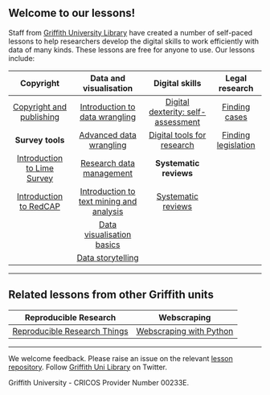 
## Welcome to our lessons!

Staff from [Griffith University Library](https://www.griffith.edu.au/library) have created a number of self-paced lessons to help researchers develop the digital skills to work efficiently with data of many kinds. These lessons are free for anyone to use. Our lessons include:


| **Copyright** |  **Data and visualisation** | **Digital skills** | **Legal research** |
| :---: | :---: | :---: | :---: |
|[Copyright and publishing](https://griffithunilibrary.github.io/copyright-publishing/#/)| [Introduction to data wrangling](https://griffithunilibrary.github.io/intro-data-wrangle/) | [Digital dexterity: self-assessment](https://griffithunilibrary.github.io/digital-dexterity/)| [Finding cases](https://griffithunilibrary.github.io/finding-cases/#/) |
|**Survey tools** | [Advanced data wrangling](https://griffithunilibrary.github.io/Advanced-data-wrangle/) | [Digital tools for research](https://griffithunilibrary.github.io/digital-tools/) | [Finding legislation](https://griffithunilibrary.github.io/finding-legislation/#/) |
| [Introduction to Lime Survey](https://griffithunilibrary.github.io/limesurvey/) | [Research data management](https://griffithunilibrary.github.io/Research_data_management/) |**Systematic reviews** |  |
| [Introduction to RedCAP](https://griffithunilibrary.github.io/redcap/) | [Introduction to text mining and analysis](https://griffithunilibrary.github.io/intro-text-mining-analysis/)| [Systematic reviews](https://griffithunilibrary.github.io/systematic-review-training/index.html#/) | |
|  | [Data visualisation basics](https://griffithunilibrary.github.io/data-vis-basics/)| |
| | [Data storytelling](https://griffithunilibrary.github.io/data-storytelling/)| |

---------

## Related lessons from other Griffith units

| **Reproducible Research** |  **Webscraping** |
| :---: | :---: |
| [Reproducible Research Things](https://guereslib.github.io/Reproducible-Research-Things/)| [Webscraping with Python](https://gu-eresearch.github.io/web_scraping_workshop/)|

-----------------

We welcome feedback. Please raise an issue on the relevant [lesson repository](https://github.com/orgs/GriffithUniLibrary/repositories). Follow [Griffith Uni Library](https://twitter.com/GriffithLibrary) on Twitter.

Griffith University - CRICOS Provider Number 00233E.

